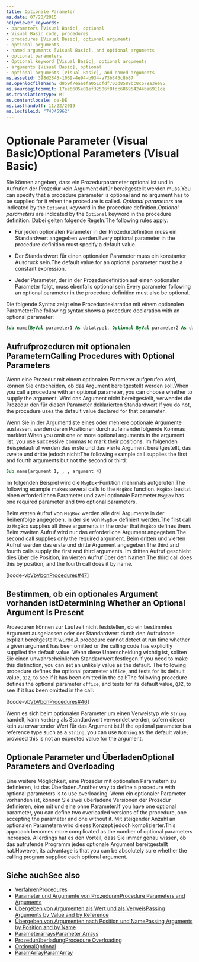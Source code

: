```yaml
---
title: Optionale Parameter
ms.date: 07/20/2015
helpviewer_keywords:
- parameters [Visual Basic], optional
- Visual Basic code, procedures
- procedures [Visual Basic], optional arguments
- optional arguments
- named arguments [Visual Basic], and optional arguments
- optional parameters
- Optional keyword [Visual Basic], optional arguments
- arguments [Visual Basic], optional
- optional arguments [Visual Basic], and named arguments
ms.assetid: 398d2845-1069-4e94-b934-a73b545c8b87
ms.openlocfilehash: d859f7eaaefa051cfdf703d8589bc8c679a3ee85
ms.sourcegitcommit: 17ee6605e01ef32506f8fdc686954244ba6911de
ms.translationtype: MT
ms.contentlocale: de-DE
ms.lasthandoff: 11/22/2019
ms.locfileid: "74345962"
---
```

# <a name="optional-parameters-visual-basic"></a><span data-ttu-id="c424e-102">Optionale Parameter (Visual Basic)</span><span class="sxs-lookup"><span data-stu-id="c424e-102">Optional Parameters (Visual Basic)</span></span>
<span data-ttu-id="c424e-103">Sie können angeben, dass ein Prozedurparameter optional ist und in Aufrufen der Prozedur kein Argument dafür bereitgestellt werden muss.</span><span class="sxs-lookup"><span data-stu-id="c424e-103">You can specify that a procedure parameter is optional and no argument has to be supplied for it when the procedure is called.</span></span> <span data-ttu-id="c424e-104">*Optional parameters* are indicated by the `Optional` keyword in the procedure definition.</span><span class="sxs-lookup"><span data-stu-id="c424e-104">*Optional parameters* are indicated by the `Optional` keyword in the procedure definition.</span></span> <span data-ttu-id="c424e-105">Dabei gelten folgende Regeln:</span><span class="sxs-lookup"><span data-stu-id="c424e-105">The following rules apply:</span></span>  
  
- <span data-ttu-id="c424e-106">Für jeden optionalen Parameter in der Prozedurdefinition muss ein Standardwert angegeben werden.</span><span class="sxs-lookup"><span data-stu-id="c424e-106">Every optional parameter in the procedure definition must specify a default value.</span></span>  
  
- <span data-ttu-id="c424e-107">Der Standardwert für einen optionalen Parameter muss ein konstanter Ausdruck sein.</span><span class="sxs-lookup"><span data-stu-id="c424e-107">The default value for an optional parameter must be a constant expression.</span></span>  
  
- <span data-ttu-id="c424e-108">Jeder Parameter, der in der Prozedurdefinition auf einen optionalen Parameter folgt, muss ebenfalls optional sein.</span><span class="sxs-lookup"><span data-stu-id="c424e-108">Every parameter following an optional parameter in the procedure definition must also be optional.</span></span>  
  
 <span data-ttu-id="c424e-109">Die folgende Syntax zeigt eine Prozedurdeklaration mit einem optionalen Parameter:</span><span class="sxs-lookup"><span data-stu-id="c424e-109">The following syntax shows a procedure declaration with an optional parameter:</span></span>  
  
```vb  
Sub name(ByVal parameter1 As datatype1, Optional ByVal parameter2 As datatype2 = defaultvalue)  
```  
  
## <a name="calling-procedures-with-optional-parameters"></a><span data-ttu-id="c424e-110">Aufrufprozeduren mit optionalen Parametern</span><span class="sxs-lookup"><span data-stu-id="c424e-110">Calling Procedures with Optional Parameters</span></span>  
 <span data-ttu-id="c424e-111">Wenn eine Prozedur mit einem optionalen Parameter aufgerufen wird, können Sie entscheiden, ob das Argument bereitgestellt werden soll.</span><span class="sxs-lookup"><span data-stu-id="c424e-111">When you call a procedure with an optional parameter, you can choose whether to supply the argument.</span></span> <span data-ttu-id="c424e-112">Wird das Argument nicht bereitgestellt, verwendet die Prozedur den für diesen Parameter deklarierten Standardwert.</span><span class="sxs-lookup"><span data-stu-id="c424e-112">If you do not, the procedure uses the default value declared for that parameter.</span></span>  
  
 <span data-ttu-id="c424e-113">Wenn Sie in der Argumentliste eines oder mehrere optionale Argumente auslassen, werden deren Positionen durch aufeinanderfolgende Kommas markiert.</span><span class="sxs-lookup"><span data-stu-id="c424e-113">When you omit one or more optional arguments in the argument list, you use successive commas to mark their positions.</span></span> <span data-ttu-id="c424e-114">Im folgenden Beispielaufruf werden das erste und das vierte Argument bereitgestellt, das zweite und dritte jedoch nicht:</span><span class="sxs-lookup"><span data-stu-id="c424e-114">The following example call supplies the first and fourth arguments but not the second or third:</span></span>  
  
```vb  
Sub name(argument 1, , , argument 4)  
```  
  
 <span data-ttu-id="c424e-115">Im folgenden Beispiel wird die `MsgBox`-Funktion mehrmals aufgerufen.</span><span class="sxs-lookup"><span data-stu-id="c424e-115">The following example makes several calls to the `MsgBox` function.</span></span> <span data-ttu-id="c424e-116">`MsgBox` besitzt einen erforderlichen Parameter und zwei optionale Parameter.</span><span class="sxs-lookup"><span data-stu-id="c424e-116">`MsgBox` has one required parameter and two optional parameters.</span></span>  
  
 <span data-ttu-id="c424e-117">Beim ersten Aufruf von `MsgBox` werden alle drei Argumente in der Reihenfolge angegeben, in der sie von `MsgBox` definiert werden.</span><span class="sxs-lookup"><span data-stu-id="c424e-117">The first call to `MsgBox` supplies all three arguments in the order that `MsgBox` defines them.</span></span> <span data-ttu-id="c424e-118">Beim zweiten Aufruf wird nur das erforderliche Argument angegeben.</span><span class="sxs-lookup"><span data-stu-id="c424e-118">The second call supplies only the required argument.</span></span> <span data-ttu-id="c424e-119">Beim dritten und vierten Aufruf werden das erste und dritte Argument angegeben.</span><span class="sxs-lookup"><span data-stu-id="c424e-119">The third and fourth calls supply the first and third arguments.</span></span> <span data-ttu-id="c424e-120">Im dritten Aufruf geschieht dies über die Position, im vierten Aufruf über den Namen.</span><span class="sxs-lookup"><span data-stu-id="c424e-120">The third call does this by position, and the fourth call does it by name.</span></span>  
  
 [!code-vb[VbVbcnProcedures#47](~/samples/snippets/visualbasic/VS_Snippets_VBCSharp/VbVbcnProcedures/VB/Class1.vb#47)]  
  
## <a name="determining-whether-an-optional-argument-is-present"></a><span data-ttu-id="c424e-121">Bestimmen, ob ein optionales Argument vorhanden ist</span><span class="sxs-lookup"><span data-stu-id="c424e-121">Determining Whether an Optional Argument Is Present</span></span>  
 <span data-ttu-id="c424e-122">Prozeduren können zur Laufzeit nicht feststellen, ob ein bestimmtes Argument ausgelassen oder der Standardwert durch den Aufrufcode explizit bereitgestellt wurde.</span><span class="sxs-lookup"><span data-stu-id="c424e-122">A procedure cannot detect at run time whether a given argument has been omitted or the calling code has explicitly supplied the default value.</span></span> <span data-ttu-id="c424e-123">Wenn diese Unterscheidung wichtig ist, sollten Sie einen unwahrscheinlichen Standardwert festlegen.</span><span class="sxs-lookup"><span data-stu-id="c424e-123">If you need to make this distinction, you can set an unlikely value as the default.</span></span> <span data-ttu-id="c424e-124">The following procedure defines the optional parameter `office`, and tests for its default value, `QJZ`, to see if it has been omitted in the call:</span><span class="sxs-lookup"><span data-stu-id="c424e-124">The following procedure defines the optional parameter `office`, and tests for its default value, `QJZ`, to see if it has been omitted in the call:</span></span>  
  
 [!code-vb[VbVbcnProcedures#46](~/samples/snippets/visualbasic/VS_Snippets_VBCSharp/VbVbcnProcedures/VB/Class1.vb#46)]  
  
 <span data-ttu-id="c424e-125">Wenn es sich beim optionalen Parameter um einen Verweistyp wie `String` handelt, kann `Nothing` als Standardwert verwendet werden, sofern dieser kein zu erwartender Wert für das Argument ist.</span><span class="sxs-lookup"><span data-stu-id="c424e-125">If the optional parameter is a reference type such as a `String`, you can use `Nothing` as the default value, provided this is not an expected value for the argument.</span></span>  
  
## <a name="optional-parameters-and-overloading"></a><span data-ttu-id="c424e-126">Optionale Parameter und Überladen</span><span class="sxs-lookup"><span data-stu-id="c424e-126">Optional Parameters and Overloading</span></span>  
 <span data-ttu-id="c424e-127">Eine weitere Möglichkeit, eine Prozedur mit optionalen Parametern zu definieren, ist das Überladen.</span><span class="sxs-lookup"><span data-stu-id="c424e-127">Another way to define a procedure with optional parameters is to use overloading.</span></span> <span data-ttu-id="c424e-128">Wenn ein optionaler Parameter vorhanden ist, können Sie zwei überladene Versionen der Prozedur definieren, eine mit und eine ohne Parameter.</span><span class="sxs-lookup"><span data-stu-id="c424e-128">If you have one optional parameter, you can define two overloaded versions of the procedure, one accepting the parameter and one without it.</span></span> <span data-ttu-id="c424e-129">Mit steigender Anzahl an optionalen Parametern wird dieses Konzept jedoch komplizierter.</span><span class="sxs-lookup"><span data-stu-id="c424e-129">This approach becomes more complicated as the number of optional parameters increases.</span></span> <span data-ttu-id="c424e-130">Allerdings hat es den Vorteil, dass Sie immer genau wissen, ob das aufrufende Programm jedes optionale Argument bereitgestellt hat.</span><span class="sxs-lookup"><span data-stu-id="c424e-130">However, its advantage is that you can be absolutely sure whether the calling program supplied each optional argument.</span></span>  
  
## <a name="see-also"></a><span data-ttu-id="c424e-131">Siehe auch</span><span class="sxs-lookup"><span data-stu-id="c424e-131">See also</span></span>

- [<span data-ttu-id="c424e-132">Verfahren</span><span class="sxs-lookup"><span data-stu-id="c424e-132">Procedures</span></span>](./index.md)
- [<span data-ttu-id="c424e-133">Parameter und Argumente von Prozeduren</span><span class="sxs-lookup"><span data-stu-id="c424e-133">Procedure Parameters and Arguments</span></span>](./procedure-parameters-and-arguments.md)
- [<span data-ttu-id="c424e-134">Übergeben von Argumenten als Wert und als Verweis</span><span class="sxs-lookup"><span data-stu-id="c424e-134">Passing Arguments by Value and by Reference</span></span>](./passing-arguments-by-value-and-by-reference.md)
- [<span data-ttu-id="c424e-135">Übergeben von Argumenten nach Position und Name</span><span class="sxs-lookup"><span data-stu-id="c424e-135">Passing Arguments by Position and by Name</span></span>](./passing-arguments-by-position-and-by-name.md)
- [<span data-ttu-id="c424e-136">Parameterarrays</span><span class="sxs-lookup"><span data-stu-id="c424e-136">Parameter Arrays</span></span>](./parameter-arrays.md)
- [<span data-ttu-id="c424e-137">Prozedurüberladung</span><span class="sxs-lookup"><span data-stu-id="c424e-137">Procedure Overloading</span></span>](./procedure-overloading.md)
- [<span data-ttu-id="c424e-138">Optional</span><span class="sxs-lookup"><span data-stu-id="c424e-138">Optional</span></span>](../../../../visual-basic/language-reference/modifiers/optional.md)
- [<span data-ttu-id="c424e-139">ParamArray</span><span class="sxs-lookup"><span data-stu-id="c424e-139">ParamArray</span></span>](../../../../visual-basic/language-reference/modifiers/paramarray.md)
